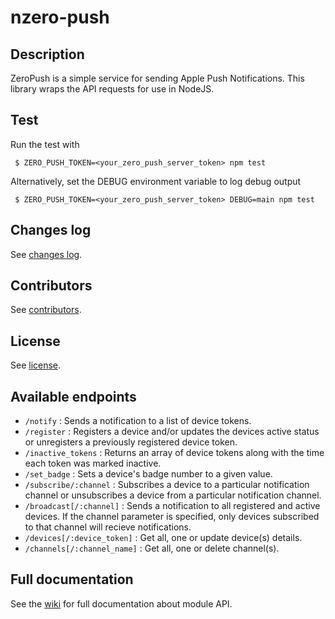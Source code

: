 # nzero-push

## Description

ZeroPush is a simple service for sending Apple Push Notifications. This library wraps the API requests for use in NodeJS.

## Test

Run the test with

     $ ZERO_PUSH_TOKEN=<your_zero_push_server_token> npm test

Alternatively, set the DEBUG environment variable to log debug output

     $ ZERO_PUSH_TOKEN=<your_zero_push_server_token> DEBUG=main npm test

## Changes log

See [changes log](CHANGES_LOG.md).

## Contributors

See [contributors](https://github.com/linitix/nzero-push/graphs/contributors).

## License

See [license](LICENSE).

## Available endpoints

* `/notify` : Sends a notification to a list of device tokens.
* `/register` : Registers a device and/or updates the devices active status or unregisters a previously registered device token.
* `/inactive_tokens` : Returns an array of device tokens along with the time each token was marked inactive.
* `/set_badge` : Sets a device's badge number to a given value.
* `/subscribe/:channel` : Subscribes a device to a particular notification channel or unsubscribes a device from a particular notification channel.
* `/broadcast[/:channel]` : Sends a notification to all registered and active devices. If the channel parameter is specified, only devices subscribed to that channel will recieve notifications.
* `/devices[/:device_token]` : Get all, one or update device(s) details.
* `/channels[/:channel_name]` : Get all, one or delete channel(s).

## Full documentation

See the [wiki](https://github.com/linitix/nzero-push/wiki) for full documentation about module API.
